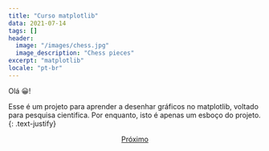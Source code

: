 ```yaml
---
title: "Curso matplotlib"
data: 2021-07-14
tags: []
header:
  image: "/images/chess.jpg"
  image_description: "Chess pieces"
excerpt: "matplotlib"
locale: "pt-br"
---
```


Olá 😀!

Esse é um projeto para aprender a desenhar gráficos no matplotlib, voltado para pesquisa cientifica. Por enquanto, isto é apenas um esboço do projeto.
{: .text-justify}

<p style="text-align: center">
  <a href="/Curso-matplotlib-01" class="btn btn--success">Próximo</a>
</p>

